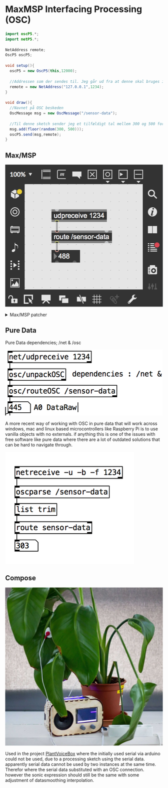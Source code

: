 # MaxMSP Interfacing Processing (OSC)


```Java
import oscP5.*;
import netP5.*;

NetAddress remote;
OscP5 oscP5;

void setup(){
  oscP5 = new OscP5(this,12000);
  
  //Addressen som der sendes til. Jeg går ud fra at denne skal bruges i PureData
  remote = new NetAddress("127.0.0.1",1234);
}

void draw(){
  //Navnet på OSC beskeden
  OscMessage msg = new OscMessage("/sensor-data");
  
  //Til denne sketch sender jeg et tilfældigt tal mellem 300 og 500 for at imitere plantesensoren.
  msg.add(floor(random(300, 500)));
  oscP5.send(msg,remote);
}
```

## Max/MSP

![MaxMSP_OSC_Processing](./media/MaxMSP_OSC_Processing.png)

<details>
  <summary>Max/MSP patcher</summary>
<pre><code>
----------begin_max5_patcher----------
356.3ocqSEsaCBCC7Y3qHJOS6HzRYa+JSUUAvpKUPBJIzwTU+2WhCnttt0gl
1KX4KG97YmbJNhVpF.Ck7L4ERTzo3nHDxCDMlGQa4CUMbCRiJ6aKAMMIbTG2
V8pPtemFprgxjUrdYZBIKM2GxSwjrkojsi+iqBBYCXw5wt.p5sSnYinhZTSU
4gEEWjTyaAKn2ARdYC3YjNdVnD126fPuPoIDZIWtmR15YbNN1+IYtdEdyI8j
vVX.sHU6jAHOX.oQoWTys7eebvJXXHcy8mGYycdjSumm+W8aecmyOf3HPXYq
VOCytBCOU7W18ra8J6m85U9Dkg1Hje8JM1pd7qMuQ0qqlJ03PkboYqAiUH4V
gR9INEANe63ct5vlgN42nSvd7ttif1LRFkvsEOnz9zGSvTgLjhyRpFNJl3yB
Pbsa0Yc6sdM1WzgMg8JsUUCZYu.IG6cmSS7Jhz8ryzwCFAuIEeN9CbTi.PN
-----------end_max5_patcher-----------
</code></pre>
</details>


## Pure Data

Pure Data dependencies; /net & /osc

![OSC_pureData](./media/OSC_pureData.png)

A more recent way of working with OSC in pure data that will work across windows, mac and linux based microcontrollers like Raspberry Pi is to use vanilla objects with no externals. if anything this is one of the issues with free software like pure data where there are a lot of outdated solutions that can be hard to navigate through.

![OSC_puredata_vanilla](./media/OSC_puredata_vanilla.png)

## Compose

![GrowingCoDesign](./media/GrowingCoDesign.jpeg)

Used in the project [PlantVoiceBox](https://github.com/L4COUR/PlantVoiceBox) where the initially used serial via arduino could not be used, due to a processing sketch using the serial data. apparently serial data cannot be used by two instances at the same time. Therefor where the serial data substituted with an OSC connection. however the sonic expression should still be the same with some adjustment of datasmoothing interpolation. 

